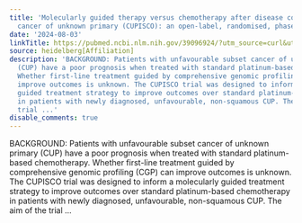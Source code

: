 ```yaml
---
title: 'Molecularly guided therapy versus chemotherapy after disease control in unfavourable
  cancer of unknown primary (CUPISCO): an open-label, randomised, phase 2 study'
date: '2024-08-03'
linkTitle: https://pubmed.ncbi.nlm.nih.gov/39096924/?utm_source=curl&utm_medium=rss&utm_campaign=pubmed-2&utm_content=1FakS-2QOkCT8HsMOQP1bCRQ4YzyumYOmxmF0moLsQ3dFB1E9V&fc=20220326224207&ff=20240804182128&v=2.18.0.post9+e462414
source: heidelberg[Affiliation]
description: 'BACKGROUND: Patients with unfavourable subset cancer of unknown primary
  (CUP) have a poor prognosis when treated with standard platinum-based chemotherapy.
  Whether first-line treatment guided by comprehensive genomic profiling (CGP) can
  improve outcomes is unknown. The CUPISCO trial was designed to inform a molecularly
  guided treatment strategy to improve outcomes over standard platinum-based chemotherapy
  in patients with newly diagnosed, unfavourable, non-squamous CUP. The aim of the
  trial ...'
disable_comments: true
---
```

BACKGROUND: Patients with unfavourable subset cancer of unknown primary (CUP) have a poor prognosis when treated with standard platinum-based chemotherapy. Whether first-line treatment guided by comprehensive genomic profiling (CGP) can improve outcomes is unknown. The CUPISCO trial was designed to inform a molecularly guided treatment strategy to improve outcomes over standard platinum-based chemotherapy in patients with newly diagnosed, unfavourable, non-squamous CUP. The aim of the trial ...